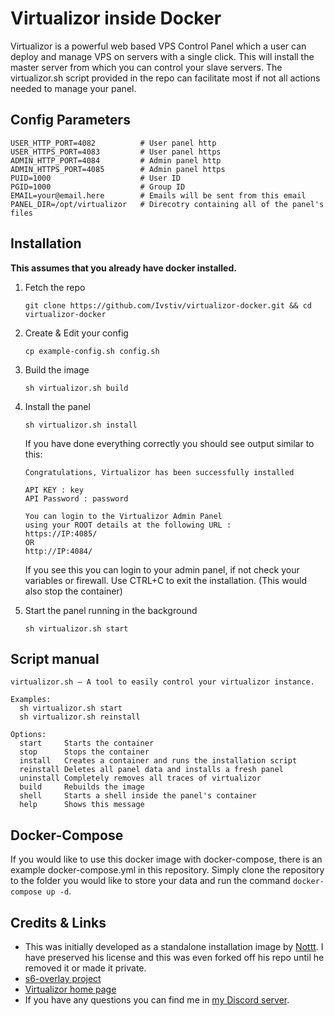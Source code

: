 # Virtualizor inside Docker

Virtualizor is a powerful web based VPS Control Panel which a user can deploy and manage VPS on servers with a single click. This will install the master server from which you can control your slave servers. The virtualizor.sh script provided in the repo can facilitate most if not all actions needed to manage your panel.


## Config Parameters

```
USER_HTTP_PORT=4082          # User panel http
USER_HTTPS_PORT=4083         # User panel https
ADMIN_HTTP_PORT=4084         # Admin panel http
ADMIN_HTTPS_PORT=4085        # Admin panel https
PUID=1000                    # User ID
PGID=1000                    # Group ID
EMAIL=your@email.here        # Emails will be sent from this email
PANEL_DIR=/opt/virtualizor   # Direcotry containing all of the panel's files
```

## Installation
**This assumes that you already have docker installed.**

1. Fetch the repo

    `git clone https://github.com/Ivstiv/virtualizor-docker.git && cd virtualizor-docker`
2. Create & Edit your config

    `cp example-config.sh config.sh`
3. Build the image

    `sh virtualizor.sh build`
4. Install the panel

    `sh virtualizor.sh install`

    If you have done everything correctly you should see output similar to this:
    ```
    Congratulations, Virtualizor has been successfully installed

    API KEY : key
    API Password : password

    You can login to the Virtualizor Admin Panel
    using your ROOT details at the following URL :
    https://IP:4085/
    OR
    http://IP:4084/
    ```
    If you see this you can login to your admin panel, if not check your variables or firewall.
    Use CTRL+C to exit the installation. (This would also stop the container)
5. Start the panel running in the background

    `sh virtualizor.sh start`

## Script manual

```
virtualizor.sh — A tool to easily control your virtualizor instance.

Examples:
  sh virtualizor.sh start
  sh virtualizor.sh reinstall

Options:
  start     Starts the container
  stop      Stops the container
  install   Creates a container and runs the installation script
  reinstall Deletes all panel data and installs a fresh panel
  uninstall Completely removes all traces of virtualizor
  build     Rebuilds the image
  shell     Starts a shell inside the panel's container
  help      Shows this message
```

## Docker-Compose

If you would like to use this docker image with docker-compose, there is an example docker-compose.yml in this repository. Simply clone the repository to the folder you would like to store your data and run the command `docker-compose up -d`.

## Credits & Links
- This was initially developed as a standalone installation image by [Nottt](https://github.com/Nottt?tab=repositories). I have preserved his license and this was even forked off his repo until he removed it or made it private.
- [s6-overlay project](https://github.com/just-containers/s6-overlay)
- [Virtualizor home page](https://www.virtualizor.com)
- If you have any questions you can find me in [my Discord server](https://discord.gg/VMSDGVD).